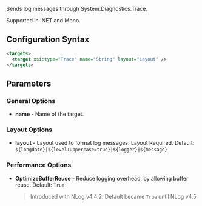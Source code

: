 Sends log messages through System.Diagnostics.Trace. 

Supported in .NET and Mono.

## Configuration Syntax
```xml
<targets>
  <target xsi:type="Trace" name="String" layout="Layout" />
</targets>
```

## Parameters
### General Options
* **name** - Name of the target.
### Layout Options
* **layout** - Layout used to format log messages. Layout Required. Default: `${longdate}|${level:uppercase=true}|${logger}|${message}`
### Performance Options
* **OptimizeBufferReuse** - Reduce logging overhead, by allowing buffer reuse. Default: `True`
  > Introduced with NLog v4.4.2. Default became `True` until NLog v4.5